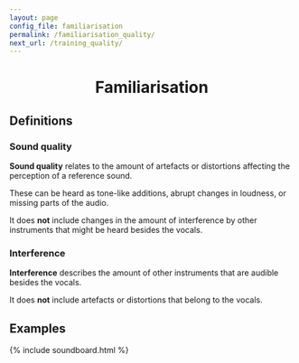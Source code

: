 ```yaml
---
layout: page
config_file: familiarisation
permalink: /familiarisation_quality/
next_url: /training_quality/
---
```


<h1 style="text-align: center;">Familiarisation</h1>

## Definitions

### Sound quality
**Sound quality** relates to the amount of artefacts or distortions affecting
the perception of a reference sound.

These can be heard as tone-like additions, abrupt changes in loudness, or
missing parts of the audio.

It does **not** include changes in the amount of interference by other
instruments that might be heard besides the vocals.

### Interference
**Interference** describes the amount of other instruments that are audible
besides the vocals.

It does **not** include artefacts or distortions that belong to the vocals.

## Examples

{% include soundboard.html %}
